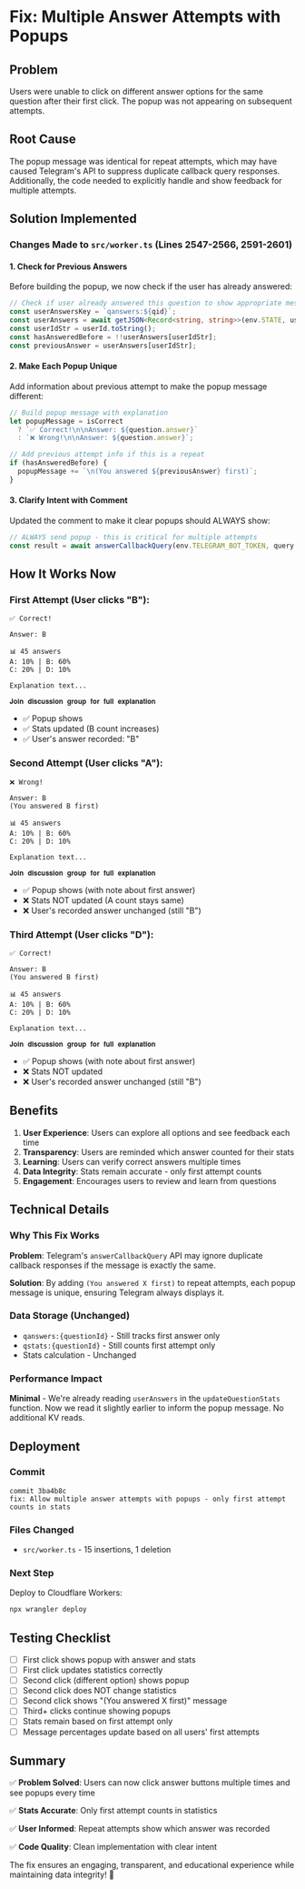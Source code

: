 # Fix: Multiple Answer Attempts with Popups

## Problem
Users were unable to click on different answer options for the same question after their first click. The popup was not appearing on subsequent attempts.

## Root Cause
The popup message was identical for repeat attempts, which may have caused Telegram's API to suppress duplicate callback query responses. Additionally, the code needed to explicitly handle and show feedback for multiple attempts.

## Solution Implemented

### Changes Made to `src/worker.ts` (Lines 2547-2566, 2591-2601)

#### 1. Check for Previous Answers
Before building the popup, we now check if the user has already answered:

```typescript
// Check if user already answered this question to show appropriate message
const userAnswersKey = `qanswers:${qid}`;
const userAnswers = await getJSON<Record<string, string>>(env.STATE, userAnswersKey, {});
const userIdStr = userId.toString();
const hasAnsweredBefore = !!userAnswers[userIdStr];
const previousAnswer = userAnswers[userIdStr];
```

#### 2. Make Each Popup Unique
Add information about previous attempt to make the popup message different:

```typescript
// Build popup message with explanation
let popupMessage = isCorrect 
  ? `✅ Correct!\n\nAnswer: ${question.answer}`
  : `❌ Wrong!\n\nAnswer: ${question.answer}`;

// Add previous attempt info if this is a repeat
if (hasAnsweredBefore) {
  popupMessage += `\n(You answered ${previousAnswer} first)`;
}
```

#### 3. Clarify Intent with Comment
Updated the comment to make it clear popups should ALWAYS show:

```typescript
// ALWAYS send popup - this is critical for multiple attempts
const result = await answerCallbackQuery(env.TELEGRAM_BOT_TOKEN, query.id, popupMessage, true);
```

## How It Works Now

### First Attempt (User clicks "B"):
```
✅ Correct!

Answer: B

📊 45 answers
A: 10% | B: 60%
C: 20% | D: 10%

Explanation text...

𝐉𝐨𝐢𝐧 𝐝𝐢𝐬𝐜𝐮𝐬𝐬𝐢𝐨𝐧 𝐠𝐫𝐨𝐮𝐩 𝐟𝐨𝐫 𝐟𝐮𝐥𝐥 𝐞𝐱𝐩𝐥𝐚𝐧𝐚𝐭𝐢𝐨𝐧
```
- ✅ Popup shows
- ✅ Stats updated (B count increases)
- ✅ User's answer recorded: "B"

### Second Attempt (User clicks "A"):
```
❌ Wrong!

Answer: B
(You answered B first)

📊 45 answers
A: 10% | B: 60%
C: 20% | D: 10%

Explanation text...

𝐉𝐨𝐢𝐧 𝐝𝐢𝐬𝐜𝐮𝐬𝐬𝐢𝐨𝐧 𝐠𝐫𝐨𝐮𝐩 𝐟𝐨𝐫 𝐟𝐮𝐥𝐥 𝐞𝐱𝐩𝐥𝐚𝐧𝐚𝐭𝐢𝐨𝐧
```
- ✅ Popup shows (with note about first answer)
- ❌ Stats NOT updated (A count stays same)
- ❌ User's recorded answer unchanged (still "B")

### Third Attempt (User clicks "D"):
```
✅ Correct!

Answer: B
(You answered B first)

📊 45 answers
A: 10% | B: 60%
C: 20% | D: 10%

Explanation text...

𝐉𝐨𝐢𝐧 𝐝𝐢𝐬𝐜𝐮𝐬𝐬𝐢𝐨𝐧 𝐠𝐫𝐨𝐮𝐩 𝐟𝐨𝐫 𝐟𝐮𝐥𝐥 𝐞𝐱𝐩𝐥𝐚𝐧𝐚𝐭𝐢𝐨𝐧
```
- ✅ Popup shows (with note about first answer)
- ❌ Stats NOT updated
- ❌ User's recorded answer unchanged (still "B")

## Benefits

1. **User Experience**: Users can explore all options and see feedback each time
2. **Transparency**: Users are reminded which answer counted for their stats
3. **Learning**: Users can verify correct answers multiple times
4. **Data Integrity**: Stats remain accurate - only first attempt counts
5. **Engagement**: Encourages users to review and learn from questions

## Technical Details

### Why This Fix Works

**Problem**: Telegram's `answerCallbackQuery` API may ignore duplicate callback responses if the message is exactly the same.

**Solution**: By adding `(You answered X first)` to repeat attempts, each popup message is unique, ensuring Telegram always displays it.

### Data Storage (Unchanged)

- `qanswers:{questionId}` - Still tracks first answer only
- `qstats:{questionId}` - Still counts first attempt only
- Stats calculation - Unchanged

### Performance Impact

**Minimal** - We're already reading `userAnswers` in the `updateQuestionStats` function. Now we read it slightly earlier to inform the popup message. No additional KV reads.

## Deployment

### Commit
```
commit 3ba4b8c
fix: Allow multiple answer attempts with popups - only first attempt counts in stats
```

### Files Changed
- `src/worker.ts` - 15 insertions, 1 deletion

### Next Step
Deploy to Cloudflare Workers:
```bash
npx wrangler deploy
```

## Testing Checklist

- [ ] First click shows popup with answer and stats
- [ ] First click updates statistics correctly
- [ ] Second click (different option) shows popup
- [ ] Second click does NOT change statistics
- [ ] Second click shows "(You answered X first)" message
- [ ] Third+ clicks continue showing popups
- [ ] Stats remain based on first attempt only
- [ ] Message percentages update based on all users' first attempts

## Summary

✅ **Problem Solved**: Users can now click answer buttons multiple times and see popups every time

✅ **Stats Accurate**: Only first attempt counts in statistics

✅ **User Informed**: Repeat attempts show which answer was recorded

✅ **Code Quality**: Clean implementation with clear intent

The fix ensures an engaging, transparent, and educational experience while maintaining data integrity! 🎉
